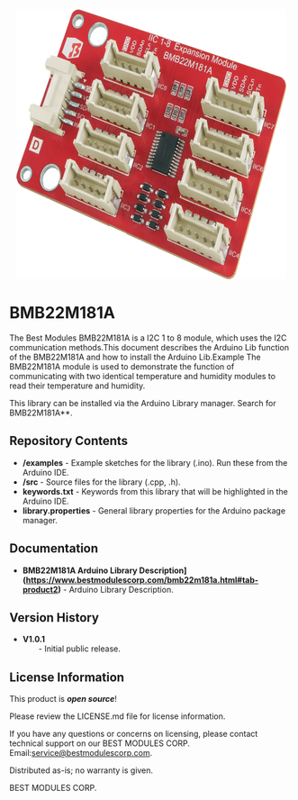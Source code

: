 <div align=center>
<img src="https://github.com/BestModules-Libraries/img/blob/main/BMB22M181A_V1.0.png" width="480" height="480"> 
</div> 

BMB22M181A
===========================================================

The Best Modules BMB22M181A is a I2C 1 to 8 module, which uses the I2C communication methods.This document describes the Arduino Lib function of the BMB22M181A and how to install the Arduino Lib.Example The BMB22M181A module is used to demonstrate the function of communicating with two identical temperature and humidity modules to read their temperature and humidity.   


This library can be installed via the Arduino Library manager. Search for BMB22M181A**. 

Repository Contents
-------------------

* **/examples** - Example sketches for the library (.ino). Run these from the Arduino IDE. 
* **/src** - Source files for the library (.cpp, .h).
* **keywords.txt** - Keywords from this library that will be highlighted in the Arduino IDE. 
* **library.properties** - General library properties for the Arduino package manager. 

Documentation 
-------------------

* **BMB22M181A Arduino Library  Description](https://www.bestmodulescorp.com/bmb22m181a.html#tab-product2)** - Arduino Library Description.

Version History  
-------------------

* **V1.0.1**  
&emsp;&emsp;- Initial public release.

License Information
-------------------

This product is _**open source**_! 

Please review the LICENSE.md file for license information. 

If you have any questions or concerns on licensing, please contact technical support on our BEST MODULES CORP. Email:service@bestmodulescorp.com.

Distributed as-is; no warranty is given.

BEST MODULES CORP.
